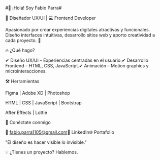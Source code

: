 #👋 ¡Hola! Soy Fabio Parra#

🎨 Diseñador UX/UI | 💻 Frontend Developer

Apasionado por crear experiencias digitales atractivas y funcionales. Diseño interfaces intuitivas, desarrollo sitios web y aporto creatividad a cada proyecto. 🚀

🔥 ¿Qué hago?

✔ Diseño UX/UI – Experiencias centradas en el usuario.✔ Desarrollo Frontend – HTML, CSS, JavaScript.✔ Animación – Motion graphics y microinteracciones.

🛠️ Herramientas

Figma | Adobe XD | Photoshop

HTML | CSS | JavaScript | Bootstrap

After Effects | Lottie

📩 Conéctate conmigo

📧 fabio.parra1105@gmail.com💼 LinkedIn🌐 Portafolio

"El diseño es hacer visible lo invisible."

💡 ¿Tienes un proyecto? Hablemos.
